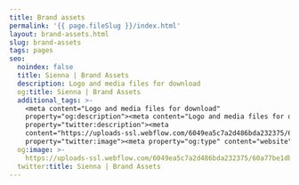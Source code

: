 ```yaml
---
title: Brand assets
permalink: '{{ page.fileSlug }}/index.html'
layout: brand-assets.html
slug: brand-assets
tags: pages
seo:
  noindex: false
  title: Sienna | Brand Assets
  description: Logo and media files for download
  og:title: Sienna | Brand Assets
  additional_tags: >-
    <meta content="Logo and media files for download"
    property="og:description"><meta content="Logo and media files for download"
    property="twitter:description"><meta
    content="https://uploads-ssl.webflow.com/6049ea5c7a2d486bda232375/60a77be1dbf7c429d5001b6e_Open%20Graph%20Image%20Frontpage%202.0.jpg"
    property="twitter:image"><meta property="og:type" content="website">
  og:image: >-
    https://uploads-ssl.webflow.com/6049ea5c7a2d486bda232375/60a77be1dbf7c429d5001b6e_Open%20Graph%20Image%20Frontpage%202.0.jpg
  twitter:title: Sienna | Brand Assets
---
```




